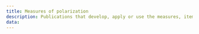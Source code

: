 ```yaml
---
title: Measures of polarization
description: Publications that develop, apply or use the measures, items and datasets presented here.
data:
---
```

